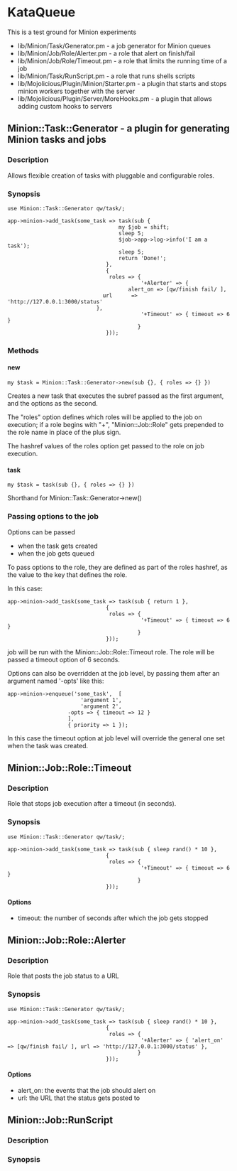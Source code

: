# KataQueue

This is a test ground for Minion experiments

- lib/Minion/Task/Generator.pm - a job generator for Minion queues 
- lib/Minion/Job/Role/Alerter.pm - a role that alert on finish/fail
- lib/Minion/Job/Role/Timeout.pm - a role that limits the running time of a job
- lib/Minion/Task/RunScript.pm - a role that runs shells scripts
- lib/Mojolicious/Plugin/Minion/Starter.pm - a plugin that starts and stops minion workers together with the server
- lib/Mojolicious/Plugin/Server/MoreHooks.pm - a plugin that allows adding custom hooks to servers

## Minion::Task::Generator - a plugin for generating Minion tasks and jobs 

### Description

Allows flexible creation of tasks with pluggable and configurable roles. 

### Synopsis

    use Minion::Task::Generator qw/task/;

    app->minion->add_task(some_task => task(sub {
                                       my $job = shift;
                                       sleep 5;
                                       $job->app->log->info('I am a task');
                                       sleep 5;
                                       return 'Done!';
                                   },
                                   {
                                    roles => {
                                              '+Alerter' => {
					                      alert_on => [qw/finish fail/ ],
							      url      => 'http://127.0.0.1:3000/status'
							    },
                                              '+Timeout' => { timeout => 6 }
                                             }
                                   }));



### Methods

#### new

    my $task = Minion::Task::Generator->new(sub {}, { roles => {} })

Creates a new task that executes the subref passed as the first argument, and the options as the second.

The "roles" option defines which roles will be applied to the job on execution; if a role begins with "+", "Minion::Job::Role" gets prepended to the role name in place of the plus sign.

The hashref values of the roles option get passed to the role on job execution. 

#### task

    my $task = task(sub {}, { roles => {} })

Shorthand for Minion::Task::Generator->new()

### Passing options to the job

Options can be passed

- when the task gets created
- when the job gets queued

To pass options to the role, they are defined as part of the roles hashref, as the value to the key that defines the role.

In this case:

    app->minion->add_task(some_task => task(sub { return 1 },
                                   {
                                    roles => {
                                              '+Timeout' => { timeout => 6 }
                                             }
                                   }));

job will be run with the Minion::Job::Role::Timeout role. The role will be passed a timeout option of 6 seconds.

Options can also be overridden at the job level, by passing them after an argument named '-opts' like this:

    app->minion->enqueue('some_task',  [
    				       'argument 1',
    				       'argument 2',
				       -opts => { timeout => 12 }
				       ],
				       { priority => 1 });

In this case the timeout option at job level will override the general one set when the task was created.

## Minion::Job::Role::Timeout

### Description

Role that stops job execution after a timeout (in seconds).

### Synopsis

    use Minion::Task::Generator qw/task/;

    app->minion->add_task(some_task => task(sub { sleep rand() * 10 },
                                   {
                                    roles => {
                                              '+Timeout' => { timeout => 6 }
                                             }
                                   }));

#### Options

- timeout: the number of seconds after which the job gets stopped

## Minion::Job::Role::Alerter

### Description

Role that posts the job status to a URL

### Synopsis

    use Minion::Task::Generator qw/task/;

    app->minion->add_task(some_task => task(sub { sleep rand() * 10 },
                                   {
                                    roles => {
                                              '+Alerter' => { 'alert_on' => [qw/finish fail/ ], url => 'http://127.0.0.1:3000/status' },
                                             }
                                   }));
#### Options

- alert_on: the events that the job should alert on
- url: the URL that the status gets posted to

## Minion::Job::RunScript

### Description

### Synopsis
